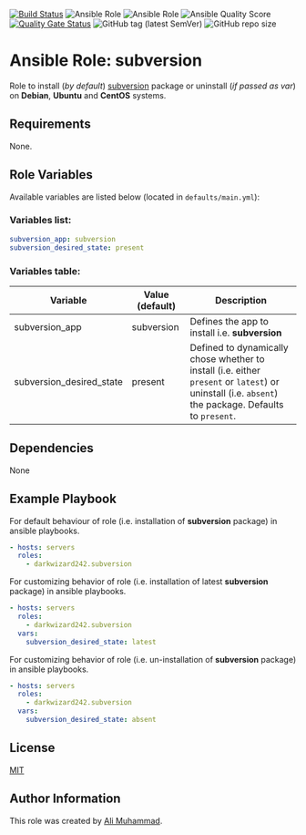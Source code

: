 [![Build Status](https://travis-ci.com/darkwizard242/ansible-role-subversion.svg?branch=master)](https://travis-ci.com/darkwizard242/ansible-role-subversion) ![Ansible Role](https://img.shields.io/ansible/role/45977?color=dark%20green%20) ![Ansible Role](https://img.shields.io/ansible/role/d/45977?label=role%20downloads) ![Ansible Quality Score](https://img.shields.io/ansible/quality/45977?label=ansible%20quality%20score) [![Quality Gate Status](https://sonarcloud.io/api/project_badges/measure?project=ansible-role-subversion&metric=alert_status)](https://sonarcloud.io/dashboard?id=ansible-role-subversion) ![GitHub tag (latest SemVer)](https://img.shields.io/github/tag/darkwizard242/ansible-role-subversion?label=release) ![GitHub repo size](https://img.shields.io/github/repo-size/darkwizard242/ansible-role-subversion?color=orange&style=flat-square)

# Ansible Role: subversion

Role to install (_by default_) [subversion](https://subversion.apache.org/) package or uninstall (_if passed as var_) on **Debian**, **Ubuntu** and **CentOS** systems.

## Requirements

None.

## Role Variables

Available variables are listed below (located in `defaults/main.yml`):

### Variables list:

```yaml
subversion_app: subversion
subversion_desired_state: present
```

### Variables table:

Variable                 | Value (default) | Description
------------------------ | --------------- | ----------------------------------------------------------------------------------------------------------------------------------------------------
subversion_app           | subversion      | Defines the app to install i.e. **subversion**
subversion_desired_state | present         | Defined to dynamically chose whether to install (i.e. either `present` or `latest`) or uninstall (i.e. `absent`) the package. Defaults to `present`.

## Dependencies

None

## Example Playbook

For default behaviour of role (i.e. installation of **subversion** package) in ansible playbooks.

```yaml
- hosts: servers
  roles:
    - darkwizard242.subversion
```

For customizing behavior of role (i.e. installation of latest **subversion** package) in ansible playbooks.

```yaml
- hosts: servers
  roles:
    - darkwizard242.subversion
  vars:
    subversion_desired_state: latest
```

For customizing behavior of role (i.e. un-installation of **subversion** package) in ansible playbooks.

```yaml
- hosts: servers
  roles:
    - darkwizard242.subversion
  vars:
    subversion_desired_state: absent
```

## License

[MIT](https://github.com/darkwizard242/ansible-role-subversion/blob/master/LICENSE)

## Author Information

This role was created by [Ali Muhammad](https://www.linkedin.com/in/ali-muhammad-759791130/).
